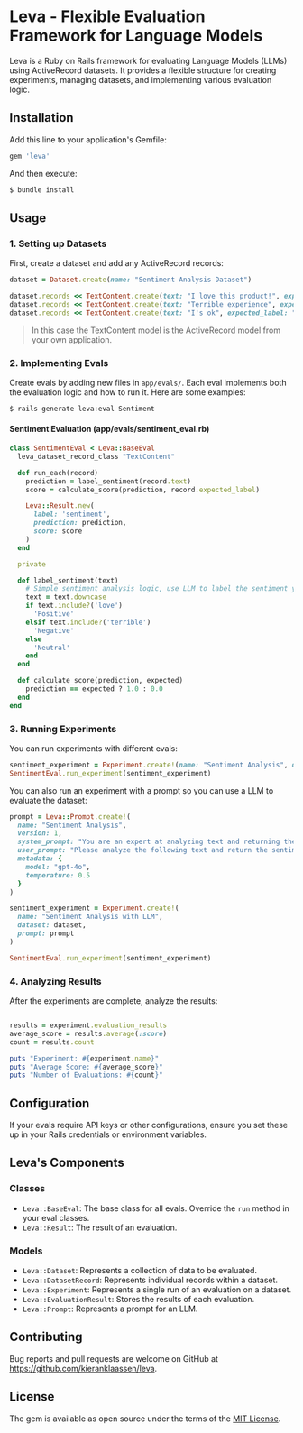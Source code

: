 # Leva - Flexible Evaluation Framework for Language Models

Leva is a Ruby on Rails framework for evaluating Language Models (LLMs) using ActiveRecord datasets. It provides a flexible structure for creating experiments, managing datasets, and implementing various evaluation logic.

## Installation

Add this line to your application's Gemfile:

```ruby
gem 'leva'
```

And then execute:

```bash
$ bundle install
```

## Usage

### 1. Setting up Datasets

First, create a dataset and add any ActiveRecord records:

```ruby
dataset = Dataset.create(name: "Sentiment Analysis Dataset")

dataset.records << TextContent.create(text: "I love this product!", expected_label: "Positive")
dataset.records << TextContent.create(text: "Terrible experience", expected_label: "Negative")
dataset.records << TextContent.create(text: "I's ok", expected_label: "Neutral")
```

> In this case the TextContent model is the ActiveRecord model from your own application.

### 2. Implementing Evals

Create evals by adding new files in `app/evals/`. Each eval implements both the evaluation logic and how to run it. Here are some examples:

```bash
$ rails generate leva:eval Sentiment
```

#### Sentiment Evaluation (app/evals/sentiment_eval.rb)

```ruby
class SentimentEval < Leva::BaseEval
  leva_dataset_record_class "TextContent"

  def run_each(record)
    prediction = label_sentiment(record.text)
    score = calculate_score(prediction, record.expected_label)

    Leva::Result.new(
      label: 'sentiment',
      prediction: prediction,
      score: score
    )
  end

  private

  def label_sentiment(text)
    # Simple sentiment analysis logic, use LLM to label the sentiment yourself
    text = text.downcase
    if text.include?('love')
      'Positive'
    elsif text.include?('terrible')
      'Negative'
    else
      'Neutral'
    end
  end

  def calculate_score(prediction, expected)
    prediction == expected ? 1.0 : 0.0
  end
end
```

### 3. Running Experiments

You can run experiments with different evals:

```ruby
sentiment_experiment = Experiment.create!(name: "Sentiment Analysis", dataset: dataset)
SentimentEval.run_experiment(sentiment_experiment)
```

You can also run an experiment with a prompt so you can use a LLM to evaluate the dataset:

```ruby
prompt = Leva::Prompt.create!(
  name: "Sentiment Analysis",
  version: 1,
  system_prompt: "You are an expert at analyzing text and returning the sentiment.",
  user_prompt: "Please analyze the following text and return the sentiment as Positive, Negative, or Neutral.  \n\n {{TEXT}}",
  metadata: {
    model: "gpt-4o",
    temperature: 0.5
  }
)

sentiment_experiment = Experiment.create!(
  name: "Sentiment Analysis with LLM",
  dataset: dataset,
  prompt: prompt
)

SentimentEval.run_experiment(sentiment_experiment)
```

### 4. Analyzing Results

After the experiments are complete, analyze the results:

```ruby

results = experiment.evaluation_results
average_score = results.average(:score)
count = results.count

puts "Experiment: #{experiment.name}"
puts "Average Score: #{average_score}"
puts "Number of Evaluations: #{count}"
```

## Configuration

If your evals require API keys or other configurations, ensure you set these up in your Rails credentials or environment variables.

## Leva's Components

### Classes

- `Leva::BaseEval`: The base class for all evals. Override the `run` method in your eval classes.
- `Leva::Result`: The result of an evaluation.

### Models

- `Leva::Dataset`: Represents a collection of data to be evaluated.
- `Leva::DatasetRecord`: Represents individual records within a dataset.
- `Leva::Experiment`: Represents a single run of an evaluation on a dataset.
- `Leva::EvaluationResult`: Stores the results of each evaluation.
- `Leva::Prompt`: Represents a prompt for an LLM.

## Contributing

Bug reports and pull requests are welcome on GitHub at https://github.com/kieranklaassen/leva.

## License

The gem is available as open source under the terms of the [MIT License](https://opensource.org/licenses/MIT).

